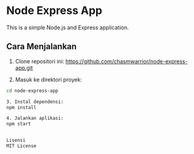 # Node Express App

This is a simple Node.js and Express application.

## Cara Menjalankan

1. Clone repositori ini:
https://github.com/chasmwarrior/node-express-app.git

2. Masuk ke direktori proyek:
```bash
cd node-express-app

3. Instal dependensi:
npm install

4. Jalankan aplikasi:
npm start


Lisensi
MIT License
